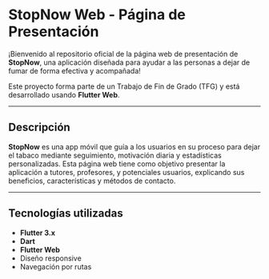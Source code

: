 # StopNow Web - Página de Presentación

¡Bienvenido al repositorio oficial de la página web de presentación de **StopNow**, una aplicación diseñada para ayudar a las personas a dejar de fumar de forma efectiva y acompañada!

Este proyecto forma parte de un Trabajo de Fin de Grado (TFG) y está desarrollado usando **Flutter Web**.

---

## Descripción

**StopNow** es una app móvil que guía a los usuarios en su proceso para dejar el tabaco mediante seguimiento, motivación diaria y estadísticas personalizadas. Esta página web tiene como objetivo presentar la aplicación a tutores, profesores, y potenciales usuarios, explicando sus beneficios, características y métodos de contacto.

---

## Tecnologías utilizadas

- **Flutter 3.x**
- **Dart**
- **Flutter Web**
- Diseño responsive
- Navegación por rutas
